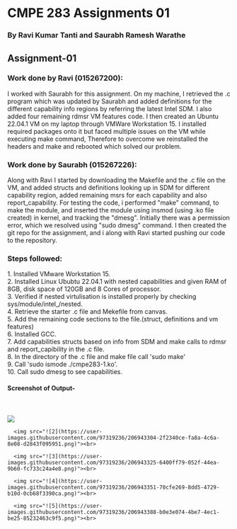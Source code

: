 <h1>CMPE 283 Assignments 01</h1>
<h3>By Ravi Kumar Tanti and Saurabh Ramesh Warathe</h3>

<h2>Assignment-01</h2>

<h3>Work done by Ravi (015267200):</h3>
I worked with Saurabh for this assignment. On my machine, I retrieved the .c program which was updated by Saurabh and added definitions for the different capability info regions by referring the latest Intel SDM. I also added four remaining rdmsr VM features code. I then created an Ubuntu 22.04.1 VM on my laptop through VMWare Workstation 15. I installed required packages onto it but faced multiple issues on the VM while executing make command, Therefore to overcome we reinstalled the headers and make and rebooted which solved our problem. <br>

<h3>Work done by Saurabh (015267226):</h3>
Along with Ravi I started by downloading the Makefile and the .c file on the VM, and added structs and definitions looking up in SDM for different capability region, added remaining msrs for each capability and also report_capability. For testing the code, i performed "make" command, to make the module, and inserted the module using insmod (using .ko file created) in kernel, and tracking the "dmesg". Initially there was a permission error, which we resolved using "sudo dmesg" command. I then created the git repo for the assignment, and i along with Ravi started pushing our code to the repository.<br>

<h3>Steps followed:</h3>
1. Installed VMware Workstation 15.<br>
2. Installed Linux Ububtu 22.04.1 with nested capabilities and given RAM of 8GB, disk space of 120GB and 8 Cores of processor. <br>
3. Verified if nested virtulisation is installed properly by checking sys/module/intel_/nested. <br>
4. Retrieve the starter .c file and Mekefile from canvas. <br>
5. Add the remaining code sections to the file.(struct, definitions and vm features)<br>
6. Installed GCC. <br>
7. Add capabilities structs based on info from SDM and make calls to rdmsr and report_capibility in the .c file. <br>
8. In the directory of the .c file and make file call 'sudo make'<br>
9. Call 'sudo ismode ./cmpe283-1.ko'. <br>
10. Call sudo dmesg to see capabilities. <br>


<h4>Screenshot of Output-</h4><br>
      <br>
      <img src="https://user-images.githubusercontent.com/97319236/206943246-acc66283-9c6a-4511-bea4-9f4994448579.png"><br>

      <img src="![2](https://user-images.githubusercontent.com/97319236/206943304-2f2340ce-fa8a-4c6a-8e08-d2843f095951.png)"><br>

      <img src="![3](https://user-images.githubusercontent.com/97319236/206943325-6400ff79-052f-44ea-9b60-fc733c24a4e8.png)"><br>

      <img src="![4](https://user-images.githubusercontent.com/97319236/206943351-70cfe269-8dd5-4729-b10d-0cb68f3390ca.png)"><br>

      <img src="![5](https://user-images.githubusercontent.com/97319236/206943388-b0e3e074-4be7-4ec1-be25-85232463c9f5.png)"><br>
   
  

